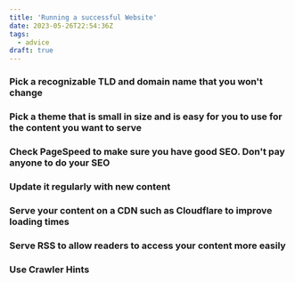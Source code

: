 ```yaml
---
title: 'Running a successful Website'
date: 2023-05-26T22:54:36Z
tags:
  - advice
draft: true
---
```


### Pick a recognizable TLD and domain name that you won't change

### Pick a theme that is small in size and is easy for you to use for the content you want to serve

### Check PageSpeed to make sure you have good SEO. Don't pay anyone to do your SEO

### Update it regularly with new content

### Serve your content on a CDN such as Cloudflare to improve loading times

### Serve RSS to allow readers to access your content more easily

### Use Crawler Hints
